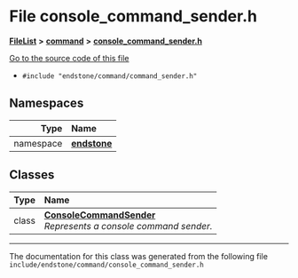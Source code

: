 

# File console\_command\_sender.h



[**FileList**](files.md) **>** [**command**](dir_5c7b2dbfabcd1115569d1e20a260545c.md) **>** [**console\_command\_sender.h**](console__command__sender_8h.md)

[Go to the source code of this file](console__command__sender_8h_source.md)



* `#include "endstone/command/command_sender.h"`













## Namespaces

| Type | Name |
| ---: | :--- |
| namespace | [**endstone**](namespaceendstone.md) <br> |


## Classes

| Type | Name |
| ---: | :--- |
| class | [**ConsoleCommandSender**](classendstone_1_1ConsoleCommandSender.md) <br>_Represents a console command sender._  |



















































------------------------------
The documentation for this class was generated from the following file `include/endstone/command/console_command_sender.h`

